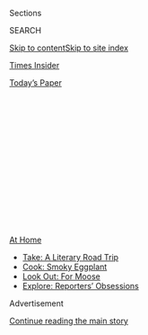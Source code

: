 <div id="app">

<div>

<div>

<div>

<div class="NYTAppHideMasthead css-1q2w90k e1suatyy0">

<div class="section css-ui9rw0 e1suatyy2">

<div class="css-eph4ug er09x8g0">

<div class="css-6n7j50">

</div>

<span class="css-1dv1kvn">Sections</span>

<div class="css-10488qs">

<span class="css-1dv1kvn">SEARCH</span>

</div>

[Skip to content](#site-content)[Skip to site index](#site-index)

</div>

<div id="masthead-section-label" class="css-1wr3we4 eaxe0e00">

[Times
Insider](https://www.nytimes.com/section/reader-center)

</div>

<div class="css-10698na e1huz5gh0">

</div>

</div>

<div id="masthead-bar-one" class="section hasLinks css-15hmgas e1csuq9d3">

<div class="css-uqyvli e1csuq9d0">

</div>

<div class="css-1uqjmks e1csuq9d1">

</div>

<div class="css-9e9ivx">

[](https://myaccount.nytimes.com/auth/login?response_type=cookie&client_id=vi)

</div>

<div class="css-1bvtpon e1csuq9d2">

[Today’s
Paper](https://www.nytimes.com/section/todayspaper)

</div>

</div>

</div>

</div>

<div data-aria-hidden="false">

<div id="site-content" data-role="main">

<div>

<div class="css-1aor85t" style="opacity:0.000000001;z-index:-1;visibility:hidden">

<div class="css-1hqnpie">

<div class="css-epjblv">

<span class="css-17xtcya">[Times
Insider](/section/reader-center)</span><span class="css-x15j1o">|</span><span class="css-fwqvlz">Letting
Their Cameras Transport
You</span>

</div>

<div class="css-k008qs">

<div class="css-1iwv8en">

<span class="css-18z7m18"></span>

<div>

</div>

</div>

<span class="css-1n6z4y">https://nyti.ms/33mDoSO</span>

<div class="css-1705lsu">

<div class="css-4xjgmj">

<div class="css-4skfbu" data-role="toolbar" data-aria-label="Social Media Share buttons, Save button, and Comments Panel with current comment count" data-testid="share-tools">

  - 
  - 
  - 
  - 
    
    <div class="css-6n7j50">
    
    </div>

  - 
  - 

</div>

</div>

</div>

</div>

</div>

</div>

<div id="NYT_TOP_BANNER_REGION" class="css-13pd83m">

<div>

<div id="maps-athome-menu" class="section interactive-content interactive-size-medium css-1edisqu">

<div class="css-17ih8de interactive-body">

<div class="at-home-nav__innerContainer">

<div class="at-home-nav__title">

[At
Home](https://www.nytimes.com/spotlight/at-home?action=click&pgtype=Article&state=default&region=TOP_BANNER&context=at_home_menu)

</div>

  - [Take: A Literary Road
    Trip](https://www.nytimes.com/2020/07/28/books/time-for-a-literary-road-trip.html?action=click&pgtype=Article&state=default&region=TOP_BANNER&context=at_home_menu)
  - [Cook: Smoky
    Eggplant](https://www.nytimes.com/2020/07/29/magazine/bored-with-your-home-cooking-some-smoky-eggplant-will-fix-that.html?action=click&pgtype=Article&state=default&region=TOP_BANNER&context=at_home_menu)
  - [Look Out: For
    Moose](https://www.nytimes.com/2020/07/27/travel/moose-michigan-isle-royale.html?action=click&pgtype=Article&state=default&region=TOP_BANNER&context=at_home_menu)
  - [Explore: Reporters’
    Obsessions](https://www.nytimes.com/interactive/2020/at-home/even-more-reporters-editors-diaries-lists-recommendations.html?action=click&pgtype=Article&state=default&region=TOP_BANNER&context=at_home_menu)

</div>

</div>

</div>

</div>

</div>

<div id="top-wrapper" class="css-1sy8kpn">

<div id="top-slug" class="css-l9onyx">

Advertisement

</div>

[Continue reading the main
story](#after-top)

<div class="ad top-wrapper" style="text-align:center;height:100%;display:block;min-height:250px">

<div id="top" class="place-ad" data-position="top" data-size-key="top">

</div>

</div>

<div id="after-top">

</div>

</div>

<div>

<div id="sponsor-wrapper" class="css-1hyfx7x">

<div id="sponsor-slug" class="css-19vbshk">

Supported by

</div>

[Continue reading the main
story](#after-sponsor)

<div id="sponsor" class="ad sponsor-wrapper" style="text-align:center;height:100%;display:block">

</div>

<div id="after-sponsor">

</div>

</div>

<div class="css-186x18t">

Times Insider

</div>

<div class="css-1vkm6nb ehdk2mb0">

# Letting Their Cameras Transport You

</div>

With some of the finest photojournalists as your guide, The World
Through a Lens series offers immersive escapes.

<div class="css-18e8msd">

<div class="css-pdw9fk epjyd6m0">

<div class="css-1txwxcy ey68jwv0" data-aria-hidden="true">

[![Stephen
Hiltner](https://static01.nyt.com/images/2018/06/13/multimedia/author-stephen-hiltner/author-stephen-hiltner-thumbLarge-v2.jpg
"Stephen Hiltner")](https://www.nytimes.com/by/stephen-hiltner)[![Phaedra
Brown](https://static01.nyt.com/images/2019/03/01/multimedia/author-phaedra-brown/author-phaedra-brown-thumbLarge.png
"Phaedra Brown")](https://www.nytimes.com/by/phaedra-brown)

</div>

<div class="css-1baulvz">

By [<span class="css-1baulvz" itemprop="name">Stephen
Hiltner</span>](https://www.nytimes.com/by/stephen-hiltner) and
[<span class="css-1baulvz last-byline" itemprop="name">Phaedra
Brown</span>](https://www.nytimes.com/by/phaedra-brown)

</div>

</div>

  - 
    
    <div class="css-ld3wwf e16638kd2">
    
    Aug. 3,
    2020
    
    </div>

  - 
    
    <div class="css-4xjgmj">
    
    <div class="css-d8bdto" data-role="toolbar" data-aria-label="Social Media Share buttons, Save button, and Comments Panel with current comment count" data-testid="share-tools">
    
      - 
      - 
      - 
      - 
        
        <div class="css-6n7j50">
        
        </div>
    
      - 
      - 
    
    </div>
    
    </div>

</div>

</div>

<div class="section meteredContent css-1r7ky0e" name="articleBody" itemprop="articleBody">

<div class="css-1fanzo5 StoryBodyCompanionColumn">

<div class="css-53u6y8">

[*Times Insider*](https://www.nytimes.com/series/times-insider)
*explains who we are and what we do, and delivers behind-the-scenes
insights into how our journalism comes together.*

For those of us lucky enough to have avoided the coronavirus itself, the
most noticeable change in our daily reality might be our relative lack
of mobility. Traveling to the grocery store can feel like an odyssey.
Traveling internationally can feel like a [distant
dream](https://www.nytimes.com/2020/07/28/travel/future-travel-bucket-list-coronavirus.html).

Of course, the loss of our collective ability to travel pales in
comparison to the
[many](https://www.nytimes.com/interactive/2020/05/24/us/us-coronavirus-deaths-100000.html)
[other](https://www.nytimes.com/interactive/2020/03/27/world/europe/coronavirus-italy-bergamo.html)
[existential](https://www.nytimes.com/2020/04/22/world/africa/coronavirus-hunger-crisis.html)
[crises](https://www.nytimes.com/interactive/2020/world/coronavirus-health-care-workers.html)
[posed](https://www.nytimes.com/2020/05/04/nyregion/coronavirus-nyc-burials-muslim.html)
[by](https://www.nytimes.com/2020/07/01/nyregion/Coronavirus-hospitals.html)
[this](https://www.nytimes.com/2020/06/22/nyregion/nyc-evictions-moratorium-coronavirus.html)
[pandemic](https://www.nytimes.com/2020/07/23/business/economy/unemployment-economy-coronavirus.html).
But there’s no denying that, for many of us, our inability to venture
out — beyond the borders of our homes, our states, our countries — has
made the past several months (and the prospect of many months to come)
all the more challenging.

So, back in March, as travel restrictions began to lock people in place
all around the world, we editors on the Travel desk launched a new
visual series to help readers cope. We called it [The World Through a
Lens](https://www.nytimes.com/column/the-world-through-a-lens). The idea
was to showcase some of our planet’s most beautiful and intriguing
places, and to introduce readers to aspects of global culture — whether
[agricultural](https://www.nytimes.com/2020/05/12/travel/italy-saffron.html)
or
[religious](https://www.nytimes.com/2020/04/22/travel/a-glimpse-inside-the-secluded-world-of-a-georgian-convent.html)
or
[historical](https://www.nytimes.com/2020/04/15/travel/colombia-lost-city-ciudad-perdida.html)
— that, in these months of stasis, might otherwise have remained hidden
from our
view.

</div>

</div>

<div id="scrolly-instance-1" class="css-72v2ez scrolly-container">

<div class="css-138aqwl">

<div class="css-i4j11y">

![photo](https://static01.nyt.com/images/2020/08/03/travel/31insider-trv-1/13travel-vermont-1-mobileMasterAt3x-v2.jpg)![photo](https://static01.nyt.com/images/2020/08/03/travel/31insider-trv-2/15travel-colombia-04-mobileMasterAt3x.jpg)![photo](https://static01.nyt.com/images/2020/08/03/travel/31insider-trv/27travel-michigan-09-mobileMasterAt3x.jpg)

Caleb Kenna

</div>

</div>

The photographer Caleb Kenna specializes in aerial photography. This
shot was taken in Goshen, Vt., using a drone.

Stephen Hiltner, an editor on the Travel team, photographed and wrote
about Colombia’s ancient Ciudad Perdida. The trail to Ciudad Perdida
follows the Buritaca River, whose waters offer trekkers a chance to cool
off during unforgivingly hot days.

Tony Cenicola captured this shot of a bull moose at the Rock Harbor
Campground on Michigan’s Isle Royale.

</div>

<div class="css-1fanzo5 StoryBodyCompanionColumn">

<div class="css-53u6y8">

Our goal with this series is slightly different from that of our typical
Travel fare. Instead of inspiring travel among our readers or describing
the travels of our contributors, we’re aiming to *approximate* elements
of travel itself — to provide a kind of virtual travel substitute that
soothes, transports and distracts.

But escapism isn’t the only objective. At its best, travel can transform
us: It can awaken us to the [restorative power of
nature](https://www.nytimes.com/2020/06/24/travel/dolomites-italy-hut-hiking.html);
it can broaden our ability to [understand and appreciate dissimilar
cultures](https://www.nytimes.com/2020/06/08/travel/lens-sheep-island-maine.html);
it can help us become more empathetic to [people whose lives fall
outside the scope of our day-to-day
routines](https://www.nytimes.com/2020/06/15/travel/gujarat-india-portraits.html).
These, too, are things we hope the series can provide, especially at a
time when such transformations aren’t available to many of us via direct
experience.

To achieve all that, we’ve tried to create immersive visual experiences;
every story in the series is driven by images. (Instead of assigning
photographers to shoot new work, we are relying on photojournalists with
previously shot, and unpublished, portfolios.) We’ve also tried to
create a more intuitive and symbiotic relationship between images and
text. (In most cases, the journalist who took the pictures is also the
one who wrote the copy.) And as a general rule, we’ve avoided “service”
information: no hotel plugs or restaurant reviews, no recommended
itineraries. The focus is on the people and the places themselves, as
seen and captured by some of the best photojournalists in the world.

</div>

</div>

<div class="css-1fanzo5 StoryBodyCompanionColumn">

<div class="css-53u6y8">

In this week’s installment, we carry you to rural Patagonia to observe
some of the region’s remote schoolhouses. As with our other destinations
(dip into the [four-month
archive](https://www.nytimes.com/column/the-world-through-a-lens) to see
more), we hope you enjoy — and are transformed by — the virtual journey.

</div>

</div>

<div>

</div>

</div>

<div>

</div>

<div>

</div>

<div>

</div>

<div>

<div id="bottom-wrapper" class="css-1ede5it">

<div id="bottom-slug" class="css-l9onyx">

Advertisement

</div>

[Continue reading the main
story](#after-bottom)

<div id="bottom" class="ad bottom-wrapper" style="text-align:center;height:100%;display:block;min-height:90px">

</div>

<div id="after-bottom">

</div>

</div>

</div>

</div>

</div>

## Site Index

<div>

</div>

## Site Information Navigation

  - [© <span>2020</span> <span>The New York Times
    Company</span>](https://help.nytimes.com/hc/en-us/articles/115014792127-Copyright-notice)

<!-- end list -->

  - [NYTCo](https://www.nytco.com/)
  - [Contact
    Us](https://help.nytimes.com/hc/en-us/articles/115015385887-Contact-Us)
  - [Work with us](https://www.nytco.com/careers/)
  - [Advertise](https://nytmediakit.com/)
  - [T Brand Studio](http://www.tbrandstudio.com/)
  - [Your Ad
    Choices](https://www.nytimes.com/privacy/cookie-policy#how-do-i-manage-trackers)
  - [Privacy](https://www.nytimes.com/privacy)
  - [Terms of
    Service](https://help.nytimes.com/hc/en-us/articles/115014893428-Terms-of-service)
  - [Terms of
    Sale](https://help.nytimes.com/hc/en-us/articles/115014893968-Terms-of-sale)
  - [Site
    Map](https://spiderbites.nytimes.com)
  - [Help](https://help.nytimes.com/hc/en-us)
  - [Subscriptions](https://www.nytimes.com/subscription?campaignId=37WXW)

</div>

</div>

</div>

</div>
